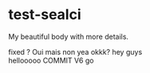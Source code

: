 # test-sealci
My beautiful body with more details.

fixed ? Oui mais non
yea
okkk?
hey guys  
hellooooo
COMMIT V6
go
